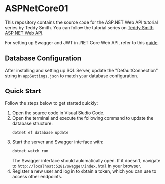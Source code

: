 # ASPNetCore01

This repository contains the source code for the ASP.NET Web API tutorial series by Teddy Smith.
You can follow the tutorial series on [Teddy Smith ASP.NET Web API](https://youtube.com/playlist?list=PL82C6-O4XrHfrGOCPmKmwTO7M0avXyQKc&si=AJRuJb66l9gHXcMI).

For setting up Swagger and JWT in .NET Core Web API, refer to this [guide](https://teddysmith.io/swagger-net-core-web-api-jwt-setup/).

## Database Configuration

After installing and setting up SQL Server, update the "DefaultConnection" string in `appSettings.json` to match your database configuration.

## Quick Start

Follow the steps below to get started quickly:

1. Open the source code in Visual Studio Code.
2. Open the terminal and execute the following command to update the database structure:
   ```bash
   dotnet ef database update
   ```
3. Start the server and Swagger interface with:
   ```bash
   dotnet watch run
   ```
   The Swagger interface should automatically open. If it doesn't, navigate to `http://localhost:5281/swagger/index.html` in your browser.
4. Register a new user and log in to obtain a token, which you can use to access other endpoints.
